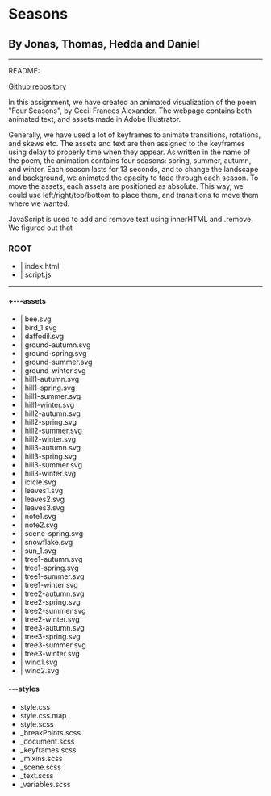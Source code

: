 # Seasons

## By Jonas, Thomas, Hedda and Daniel

---

README:

[Github repository](https://github.com/Jonalh/Seasons)

In this assignment, we have created an animated visualization of the poem "Four Seasons", by Cecil Frances Alexander. The webpage contains both animated text, and assets made in Adobe Illustrator.

Generally, we have used a lot of keyframes to animate transitions, rotations, and skews etc. The assets and text are then assigned to the keyframes using delay to properly time when they appear. As written in the name of the poem, the animation contains four seasons: spring, summer, autumn, and winter. Each season lasts for 13 seconds, and to change the landscape and background, we animated the opacity to fade through each season. To move the assets, each assets are positioned as absolute. This way, we could use left/right/top/bottom to place them, and transitions to move them where we wanted.

JavaScript is used to add and remove text using innerHTML and .remove. We figured out that

### ROOT

- | index.html
- | script.js

---

#### +---assets

- | bee.svg
- | bird_1.svg
- | daffodil.svg
- | ground-autumn.svg
- | ground-spring.svg
- | ground-summer.svg
- | ground-winter.svg
- | hill1-autumn.svg
- | hill1-spring.svg
- | hill1-summer.svg
- | hill1-winter.svg
- | hill2-autumn.svg
- | hill2-spring.svg
- | hill2-summer.svg
- | hill2-winter.svg
- | hill3-autumn.svg
- | hill3-spring.svg
- | hill3-summer.svg
- | hill3-winter.svg
- | icicle.svg
- | leaves1.svg
- | leaves2.svg
- | leaves3.svg
- | note1.svg
- | note2.svg
- | scene-spring.svg
- | snowflake.svg
- | sun_1.svg
- | tree1-autumn.svg
- | tree1-spring.svg
- | tree1-summer.svg
- | tree1-winter.svg
- | tree2-autumn.svg
- | tree2-spring.svg
- | tree2-summer.svg
- | tree2-winter.svg
- | tree3-autumn.svg
- | tree3-spring.svg
- | tree3-summer.svg
- | tree3-winter.svg
- | wind1.svg
- | wind2.svg

#### \---styles

- style.css
- style.css.map
- style.scss
- \_breakPoints.scss
- \_document.scss
- \_keyframes.scss
- \_mixins.scss
- \_scene.scss
- \_text.scss
- \_variables.scss
